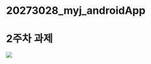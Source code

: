 # 20273028_myj_androidApp

# 2주차 과제

<img width="" height="" src="./png/<20273028_myj_2.png"></img>
